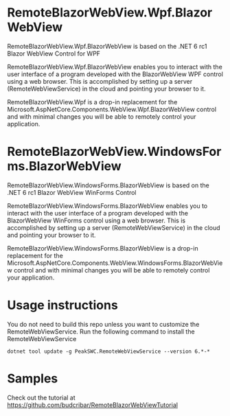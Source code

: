 # RemoteBlazorWebView.Wpf.BlazorWebView

RemoteBlazorWebView.Wpf.BlazorWebView is based on the .NET 6 rc1 Blazor WebView Control for WPF

RemoteBlazorWebView.Wpf.BlazorWebView enables you to interact with the user interface of a program developed with the BlazorWebView WPF control using a web browser. This is accomplished by setting up a server (RemoteWebViewService) in the cloud and pointing your browser to it.

RemoteBlazorWebView.Wpf is a drop-in replacement for the Microsoft.AspNetCore.Components.WebView.Wpf.BlazorWebView control and with minimal changes you will be able to remotely control your application.


# RemoteBlazorWebView.WindowsForms.BlazorWebView

RemoteBlazorWebView.WindowsForms.BlazorWebView is based on the .NET 6 rc1 Blazor WebView WinForms Control 

RemoteBlazorWebView.WindowsForms.BlazorWebView enables you to interact with the user interface of a program developed with the BlazorWebView WinForms control using a web browser. This is accomplished by setting up a server (RemoteWebViewService) in the cloud and pointing your browser to it.

RemoteBlazorWebView.WindowsForms.BlazorWebView is a drop-in replacement for the Microsoft.AspNetCore.Components.WebView.WindowsForms.BlazorWebView control and with minimal changes you will be able to remotely control your application.


# Usage instructions

You do not need to build this repo unless you want to customize the RemoteWebViewService. Run the following command to install the RemoteWebViewService

```console
dotnet tool update -g PeakSWC.RemoteWebViewService --version 6.*-* 
```

# Samples

Check out the tutorial at https://github.com/budcribar/RemoteBlazorWebViewTutorial 

